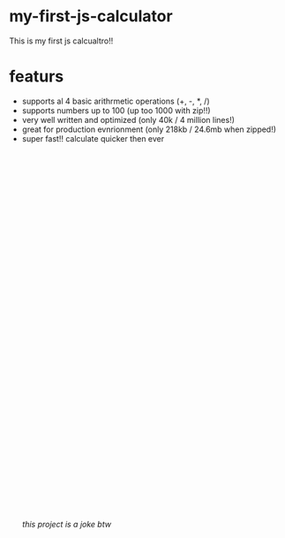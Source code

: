 # my-first-js-calculator
This is my first js calcualtro!!

# featurs
 - supports al 4 basic arithrmetic operations (+, -, *, /)
 - supports numbers up to 100 (up too 1000 with zip!!)
 - very well written and optimized (only 40k / 4 million lines!)
 - great for production evnrionment (only 218kb / 24.6mb when zipped!)
 - super fast!! calculate quicker then ever
<br><br><br><br><br><br><br><br><br><br><br><br><br><br><br><br><br><br><br><br><br><br><br><br><br><br><br><br><br><br><br><br><br><br><br><br><br><br><br><br><br><i>this project is a joke btw</i>
